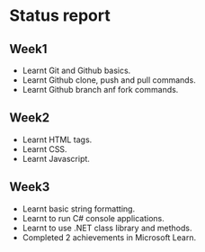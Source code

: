 # Status report
## Week1
- Learnt Git and Github basics.
- Learnt Github clone, push and pull commands.
- Learnt Github branch anf fork commands.

## Week2
- Learnt HTML tags.
- Learnt CSS.
- Learnt Javascript.

## Week3
- Learnt basic string formatting.
- Learnt to run C# console applications.
- Learnt to use .NET class library and methods.
- Completed 2 achievements in Microsoft Learn.
